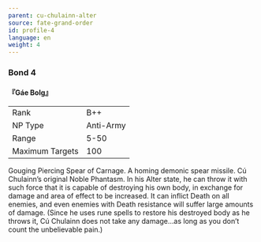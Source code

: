 ```yaml
---
parent: cu-chulainn-alter
source: fate-grand-order
id: profile-4
language: en
weight: 4
---
```


### Bond 4

#### 『Gáe Bolg』

<table>
  <tr><td>Rank</td><td>B++</td></tr>
  <tr><td>NP Type</td><td>Anti-Army</td></tr>
  <tr><td>Range</td><td>5-50</td></tr>
  <tr><td>Maximum Targets</td><td>100</td></tr>
</table>

Gouging Piercing Spear of Carnage.
A homing demonic spear missile.
Cú Chulainn’s original Noble Phantasm.
In his Alter state, he can throw it with such force that it is capable of destroying his own body, in exchange for damage and area of effect to be increased.
It can inflict Death on all enemies, and even enemies with Death resistance will suffer large amounts of damage.
(Since he uses rune spells to restore his destroyed body as he throws it, Cú Chulainn does not take any damage…as long as you don’t count the unbelievable pain.)
